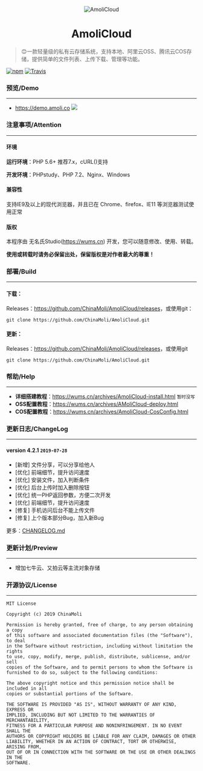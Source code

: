 <p align="center">
<img src="https://s2.ax1x.com/2019/05/30/VKshgs.png" alt="AmoliCloud">
</p>
<h1 align="center">AmoliCloud</h1>

> 😊一款轻量级的私有云存储系统，支持本地、阿里云OSS、腾讯云COS存储，提供简单的文件列表、上传下载、管理等功能。

[![npm](https://img.shields.io/npm/l/dplayer.svg?style=flat-square)](https://github.com/ChinaMoli/AmoliCloud/blob/master/LICENSE)
[![Travis](https://img.shields.io/travis/MoePlayer/DPlayer.svg?style=flat-square)](https://travis-ci.org/ChinaMoli/AmoliCloud)

### 预览/Demo
-----
*  <https://demo.amoli.co>
![](https://s2.ax1x.com/2019/06/09/VDj48f.jpg)

### 注意事项/Attention
-----
#### 环境
**运行环境**：PHP 5.6+ 推荐7.x，cURL()支持

**开发环境**：PHPstudy、PHP 7.2、Nginx、Windows

#### 兼容性
支持IE9及以上的现代浏览器，并且已在 Chrome、firefox、IE11 等浏览器测试使用正常

#### 版权
本程序由 无名氏Studio(https://wums.cn) 开发，您可以随意修改、使用、转载。

**使用或转载时请务必保留出处，保留版权是对作者最大的尊重！**

### 部署/Build
-----
#### 下载：
Releases：<https://github.com/ChinaMoli/AmoliCloud/releases>，或使用git：
~~~
git clone https://github.com/ChinaMoli/AmoliCloud.git
~~~

#### 更新：
Releases：<https://github.com/ChinaMoli/AmoliCloud/releases>，或使用git
~~~
git clone https://github.com/ChinaMoli/AmoliCloud.git
~~~

### 帮助/Help
-----
* **详细搭建教程**：<https://wums.cn/archives/AmoliCloud-install.html> `暂时没写`
* **OSS配置教程**：<https://wums.cn/archives/AMoliCloud-deploy.html>
* **COS配置教程**：<https://wums.cn/archives/AmoliCloud-CosConfig.html>

### 更新日志/ChangeLog
-----
#### version 4.2.1 `2019-07-28`
* [新增] 文件分享，可以分享给他人
* [优化] 前端细节，提升访问速度
* [优化] 安装文件，加入判断条件
* [优化] 后台上传时加入删除按钮
* [优化] 统一PHP返回参数，方便二次开发
* [优化] 前端细节，提升访问速度
* [修复] 手机访问后台不能上传文件
* [修复] 上个版本部分Bug，加入新Bug

更多：[CHANGELOG.md](https://github.com/ChinaMoli/AmoliCloud/blob/master/CHANGELOG.md)

### 更新计划/Preview
-----
* 增加七牛云、又拍云等主流对象存储

### 开源协议/License
-----
```
MIT License

Copyright (c) 2019 ChinaMoli

Permission is hereby granted, free of charge, to any person obtaining a copy
of this software and associated documentation files (the "Software"), to deal
in the Software without restriction, including without limitation the rights
to use, copy, modify, merge, publish, distribute, sublicense, and/or sell
copies of the Software, and to permit persons to whom the Software is
furnished to do so, subject to the following conditions:

The above copyright notice and this permission notice shall be included in all
copies or substantial portions of the Software.

THE SOFTWARE IS PROVIDED "AS IS", WITHOUT WARRANTY OF ANY KIND, EXPRESS OR
IMPLIED, INCLUDING BUT NOT LIMITED TO THE WARRANTIES OF MERCHANTABILITY,
FITNESS FOR A PARTICULAR PURPOSE AND NONINFRINGEMENT. IN NO EVENT SHALL THE
AUTHORS OR COPYRIGHT HOLDERS BE LIABLE FOR ANY CLAIM, DAMAGES OR OTHER
LIABILITY, WHETHER IN AN ACTION OF CONTRACT, TORT OR OTHERWISE, ARISING FROM,
OUT OF OR IN CONNECTION WITH THE SOFTWARE OR THE USE OR OTHER DEALINGS IN THE
SOFTWARE.
```

